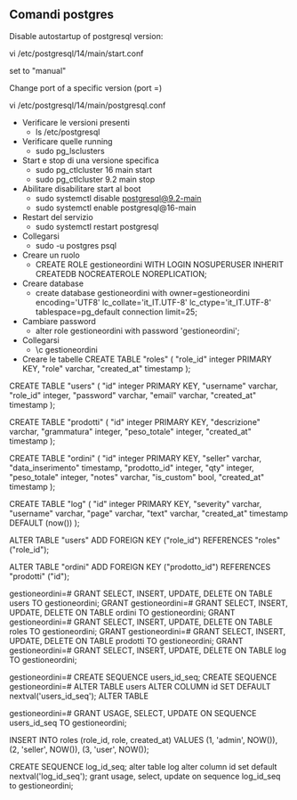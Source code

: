 ## Comandi postgres

Disable autostartup of postgresql version:

vi /etc/postgresql/14/main/start.conf

set to "manual"


Change port of a specific version (port =)

vi /etc/postgresql/14/main/postgresql.conf

- Verificare le versioni presenti
  - ls /etc/postgresql
- Verificare quelle running
  - sudo pg_lsclusters
- Start e stop di una versione specifica
  - sudo pg_ctlcluster 16 main start
  - sudo pg_ctlcluster 9.2 main stop
- Abilitare disabilitare start al boot
  - sudo systemctl disable postgresql@9.2-main
  - sudo systemctl enable postgresql@16-main
- Restart del servizio
  - sudo systemctl restart postgresql
- Collegarsi
  - sudo -u postgres psql
- Creare un ruolo
  - CREATE ROLE gestioneordini WITH LOGIN NOSUPERUSER INHERIT CREATEDB NOCREATEROLE NOREPLICATION;
- Creare database
  - create database gestioneordini with owner=gestioneordini encoding='UTF8' lc_collate='it_IT.UTF-8' lc_ctype='it_IT.UTF-8' tablespace=pg_default connection limit=25;
- Cambiare password
  - alter role gestioneordini with password 'gestioneordini';
- Collegarsi
  - \c gestioneordini
- Creare le tabelle
  CREATE TABLE "roles" (
  "role_id" integer PRIMARY KEY,
  "role" varchar,
  "created_at" timestamp
  );

CREATE TABLE "users" (
"id" integer PRIMARY KEY,
"username" varchar,
"role_id" integer,
"password" varchar,
"email" varchar,
"created_at" timestamp
);

CREATE TABLE "prodotti" (
"id" integer PRIMARY KEY,
"descrizione" varchar,
"grammatura" integer,
"peso_totale" integer,
"created_at" timestamp
);

CREATE TABLE "ordini" (
"id" integer PRIMARY KEY,
"seller" varchar,
"data_inserimento" timestamp,
"prodotto_id" integer,
"qty" integer,
"peso_totale" integer,
"notes" varchar,
"is_custom" bool,
"created_at" timestamp
);

CREATE TABLE "log" (
"id" integer PRIMARY KEY,
"severity" varchar,
"username" varchar,
"page" varchar,
"text" varchar,
"created_at" timestamp DEFAULT (now())
);

ALTER TABLE "users" ADD FOREIGN KEY ("role_id") REFERENCES "roles" ("role_id");

ALTER TABLE "ordini" ADD FOREIGN KEY ("prodotto_id") REFERENCES "prodotti" ("id");

gestioneordini=# GRANT SELECT, INSERT, UPDATE, DELETE ON TABLE users TO gestioneordini;
GRANT
gestioneordini=# GRANT SELECT, INSERT, UPDATE, DELETE ON TABLE ordini TO gestioneordini;
GRANT
gestioneordini=# GRANT SELECT, INSERT, UPDATE, DELETE ON TABLE roles TO gestioneordini;
GRANT
gestioneordini=# GRANT SELECT, INSERT, UPDATE, DELETE ON TABLE prodotti TO gestioneordini;
GRANT
gestioneordini=# GRANT SELECT, INSERT, UPDATE, DELETE ON TABLE log TO gestioneordini;

gestioneordini=# CREATE SEQUENCE users_id_seq;
CREATE SEQUENCE
gestioneordini=# ALTER TABLE users ALTER COLUMN id SET DEFAULT nextval('users_id_seq');
ALTER TABLE

gestioneordini=# GRANT USAGE, SELECT, UPDATE ON SEQUENCE users_id_seq TO gestioneordini;

INSERT INTO roles (role_id, role, created_at) VALUES
(1, 'admin', NOW()),
(2, 'seller', NOW()),
(3, 'user', NOW());

CREATE SEQUENCE log_id_seq;
alter table log alter column id set default nextval('log_id_seq');
grant usage, select, update on sequence log_id_seq to gestioneordini;